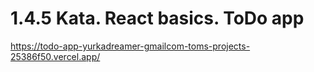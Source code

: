# 1.4.5 Kata. React basics. ToDo app

<https://todo-app-yurkadreamer-gmailcom-toms-projects-25386f50.vercel.app/>

